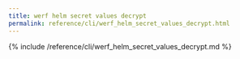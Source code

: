 ```yaml
---
title: werf helm secret values decrypt
permalink: reference/cli/werf_helm_secret_values_decrypt.html
---
```


{% include /reference/cli/werf_helm_secret_values_decrypt.md %}
